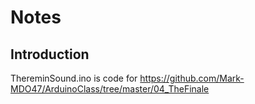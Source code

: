 # Notes

## Introduction
ThereminSound.ino is code for https://github.com/Mark-MDO47/ArduinoClass/tree/master/04_TheFinale
